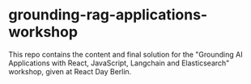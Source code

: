 # grounding-rag-applications-workshop

This repo contains the content and final solution for the "Grounding AI Applications with React, JavaScript, Langchain and Elasticsearch" workshop, given at React Day Berlin.
